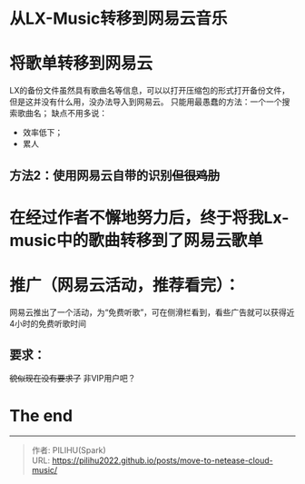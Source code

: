 # 从LX-Music转移到网易云音乐

# 将歌单转移到网易云
LX的备份文件虽然具有歌曲名等信息，可以以打开压缩包的形式打开备份文件，但是这并没有什么用，没办法导入到网易云。
只能用最愚蠢的方法：一个一个搜索歌曲名；
缺点不用多说：
- 效率低下；
- 累人
## 方法2：使用网易云自带的识别~~但很鸡肋~~
# 在经过作者不懈地努力后，终于将我Lx-music中的歌曲转移到了网易云歌单
# 推广（网易云活动，推荐看完）：
网易云推出了一个活动，为“免费听歌”，可在侧滑栏看到，看些广告就可以获得近4小时的免费听歌时间
## 要求：
~~貌似现在没有要求了~~
非VIP用户吧？
# The end


---

> 作者: PILIHU(Spark)  
> URL: https://pilihu2022.github.io/posts/move-to-netease-cloud-music/  


